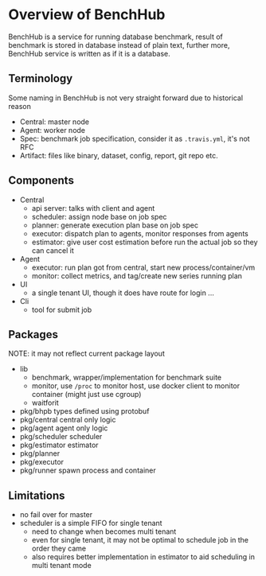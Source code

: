 # Overview of BenchHub

BenchHub is a service for running database benchmark, result of benchmark is stored in database instead of plain text,
further more, BenchHub service is written as if it is a database.

## Terminology

Some naming in BenchHub is not very straight forward due to historical reason

- Central: master node
- Agent: worker node
- Spec: benchmark job specification, consider it as `.travis.yml`, it's not RFC
- Artifact: files like binary, dataset, config, report, git repo etc.

## Components

- Central
  - api server: talks with client and agent
  - scheduler: assign node base on job spec
  - planner: generate execution plan base on job spec
  - executor: dispatch plan to agents, monitor responses from agents
  - estimator: give user cost estimation before run the actual job so they can cancel it 
- Agent
  - executor: run plan got from central, start new process/container/vm
  - monitor: collect metrics, and tag/create new series running plan
- UI
  - a single tenant UI, though it does have route for login ...
- Cli
  - tool for submit job 

## Packages

NOTE: it may not reflect current package layout 

- lib
  - benchmark, wrapper/implementation for benchmark suite
  - monitor, use `/proc` to monitor host, use docker client to monitor container (might just use cgroup)
  - waitforit
- pkg/bhpb types defined using protobuf
- pkg/central central only logic
- pkg/agent agent only logic
- pkg/scheduler scheduler
- pkg/estimator estimator
- pkg/planner 
- pkg/executor 
- pkg/runner spawn process and container

## Limitations

- no fail over for master
- scheduler is a simple FIFO for single tenant
  - need to change when becomes multi tenant
  - even for single tenant, it may not be optimal to schedule job in the order they came
  - also requires better implementation in estimator to aid scheduling in multi tenant mode